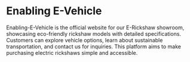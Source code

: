 # Enabling E-Vehicle 

Enabling-E-Vehicle is the official website for our E-Rickshaw showroom, showcasing eco-friendly rickshaw models with detailed specifications.
Customers can explore vehicle options, learn about sustainable transportation, and contact us for inquiries.
This platform aims to make purchasing electric rickshaws simple and accessible.

